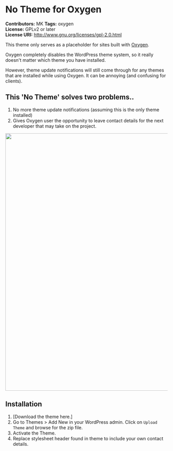 # No Theme for Oxygen
**Contributors:** MK
**Tags:** oxygen  
**License:** GPLv2 or later  
**License URI:** http://www.gnu.org/licenses/gpl-2.0.html

This theme only serves as a placeholder for sites built with [Oxygen](http://oxygenbuilder.com/).

Oxygen completely disables the WordPress theme system, so it really doesn't matter which theme you have installed.

However, theme update notifications will still come through for any themes that are installed while using Oxygen. It can be annoying (and confusing for clients).

## This 'No Theme' solves two problems..

1. No more theme update notifications (assuming this is the only theme installed)
2. Gives Oxygen user the opportunity to leave contact details for the next developer that may take on the project. 

<img width=800 src="https://user-images.githubusercontent.com/43051571/52896497-04f33980-321d-11e9-9002-da0467284ae2.png">

## Installation ##

1. [Download the theme here.]
2. Go to Themes > Add New in your WordPress admin. Click on `Upload Theme` and browse for the zip file.
3. Activate the Theme.
4. Replace stylesheet header found in theme to include your own contact details.
